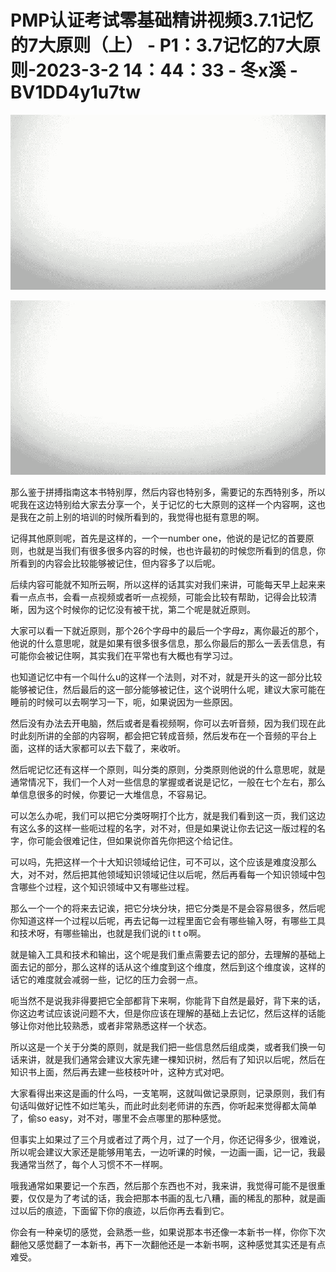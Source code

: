 # PMP认证考试零基础精讲视频3.7.1记忆的7大原则（上） - P1：3.7记忆的7大原则-2023-3-2 14：44：33 - 冬x溪 - BV1DD4y1u7tw

![](img/be5a84dd5e14c8be4f3592227f98a78a_0.png)

![](img/be5a84dd5e14c8be4f3592227f98a78a_1.png)

那么鉴于拼搏指南这本书特别厚，然后内容也特别多，需要记的东西特别多，所以呢我在这边特别给大家去分享一个，关于记忆的七大原则的这样一个内容啊，这也是我在之前上别的培训的时候所看到的，我觉得也挺有意思的啊。

记得其他原则呢，首先是这样的，一个一number one，他说的是记忆的首要原则，也就是当我们有很多很多内容的时候，也也许最初的时候您所看到的信息，你所看到的内容会比较能够被记住，但内容多了以后呢。

后续内容可能就不知所云啊，所以这样的话其实对我们来讲，可能每天早上起来来看一点点书，会看一点视频或者听一点视频，可能会比较有帮助，记得会比较清晰，因为这个时候你的记忆没有被干扰，第二个呢是就近原则。

大家可以看一下就近原则，那个26个字母中的最后一个字母z，离你最近的那个，他说的什么意思呢，就是如果有很多很多信息，那么你最后的那么一丢丢信息，有可能你会被记住啊，其实我们在平常也有大概也有学习过。

也知道记忆中有一个叫什么u的这样一个法则，对不对，就是开头的这一部分比较能够被记住，然后最后的这一部分能够被记住，这个说明什么呢，建议大家可能在睡前的时候可以去啊学习一下，呃，如果说因为一些原因。

然后没有办法去开电脑，然后或者是看视频啊，你可以去听音频，因为我们现在此时此刻所讲的全部的内容啊，都会把它转成音频，然后发布在一个音频的平台上面，这样的话大家都可以去下载了，来收听。

然后呢记忆还有这样一个原则，叫分类的原则，分类原则他说的什么意思呢，就是通常情况下，我们一个人对一些信息的掌握或者说是记忆，一般在七个左右，那么单信息很多的时候，你要记一大堆信息，不容易记。

可以怎么办呢，我们可以把它分类呀啊打个比方，就是我们看到这一页，我们这边有这么多的这样一些呃过程的名字，对不对，但是如果说让你去记这一版过程的名字，你可能会很难记住，但如果说你首先你把这个给记住。

可以吗，先把这样一个十大知识领域给记住，可不可以，这个应该是难度没那么大，对不对，然后把其他领域知识领域记住以后呢，然后再看每一个知识领域中包含哪些个过程，这个知识领域中又有哪些过程。

那么一个一个的将来去记诶，把它分块分块，把它分类是不是会容易很多，然后呢你知道这样一个过程以后呢，再去记每一过程里面它会有哪些输入呀，有哪些工具和技术呀，有哪些输出，也就是我们说的i t t o啊。

就是输入工具和技术和输出，这个呢是我们重点需要去记的部分，去理解的基础上面去记的部分，那么这样的话从这个维度到这个维度，然后到这个维度诶，这样的话它的难度就会减弱一些，记忆的压力会弱一点。

呃当然不是说我非得要把它全部都背下来啊，你能背下自然是最好，背下来的话，你这边考试应该说问题不大，但是你应该在理解的基础上去记忆，然后这样的话能够让你对他比较熟悉，或者非常熟悉这样一个状态。

所以这是一个关于分类的原则，就是我们把一些信息然后组成类，或者我们换一句话来讲，就是我们通常会建议大家先建一棵知识树，然后有了知识以后呢，然后在知识书上面，然后再去建一些枝枝叶叶，这种方式对吧。

大家看得出来这是画的什么吗，一支笔啊，这就叫做记录原则，记录原则，我们有句话叫做好记性不如烂笔头，而此时此刻老师讲的东西，你听起来觉得都太简单了，偷so easy，对不对，哪里不会点哪里的那种感觉。

但事实上如果过了三个月或者过了两个月，过了一个月，你还记得多少，很难说，所以呢会建议大家还是能够用笔去，一边听课的时候，一边画一画，记一记，我最我通常当然了，每个人习惯不不一样啊。

哦我通常如果要记一个东西，然后那个东西也不对，我来讲，我觉得可能不是很重要，仅仅是为了考试的话，我会把那本书画的乱七八糟，画的稀乱的那种，就是画过以后的痕迹，下面留下你的痕迹，以后你再去看到它。

你会有一种亲切的感觉，会熟悉一些，如果说那本书还像一本新书一样，你你下次翻他又感觉翻了一本新书，再下一次翻他还是一本新书啊，这种感觉其实还是有点难受。

